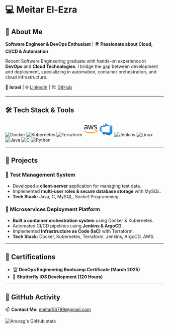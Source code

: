 # 💻 Meitar El-Ezra

## 🚀 About Me

**Software Engineer & DevOps Enthusiast** | 🌍 **Passionate about Cloud, CI/CD & Automation**

Recent Software Engineering graduate with hands-on experience in **DevOps** and **Cloud Technologies**. 
I bridge the gap between development and deployment, specializing in automation, container orchestration, and cloud infrastructure.

📍 **Israel** | 🌐 [LinkedIn](https://www.linkedin.com/in/meitar-el-ezra/) | 🏗️ [GitHub](https://github.com/Meitar55)

---

## 🛠️ **Tech Stack & Tools**

<p align="left">
  <img src="https://cdn.jsdelivr.net/gh/devicons/devicon/icons/docker/docker-original.svg" alt="Docker" width="45" height="45"/>
  <img src="https://cdn.jsdelivr.net/gh/devicons/devicon/icons/kubernetes/kubernetes-plain.svg" alt="Kubernetes" width="45" height="45"/>
  <img src="https://cdn.jsdelivr.net/gh/devicons/devicon/icons/terraform/terraform-original.svg" alt="Terraform" width="45" height="45"/>
  <img src="https://github.com/devicons/devicon/blob/master/icons/amazonwebservices/amazonwebservices-original-wordmark.svg" alt="AWS" width="45" height="45"/>
  <img src="https://github.com/devicons/devicon/blob/master/icons/azuredevops/azuredevops-original.svg" alt="azuredevops" width="45" height="45"/>
  <img src="https://cdn.jsdelivr.net/gh/devicons/devicon/icons/jenkins/jenkins-original.svg" alt="Jenkins" width="45" height="45"/>
  <img src="https://cdn.jsdelivr.net/gh/devicons/devicon/icons/linux/linux-original.svg" alt="Linux" width="45" height="45"/>
  <img src="https://cdn.jsdelivr.net/gh/devicons/devicon/icons/java/java-original.svg" alt="Java" width="45" height="45"/>
  <img src="https://cdn.jsdelivr.net/gh/devicons/devicon/icons/c/c-original.svg" alt="C" width="45" height="45"/>
  <img src="https://cdn.jsdelivr.net/gh/devicons/devicon/icons/python/python-original.svg" alt="Python" width="45" height="45"/>
</p>

---

## 📂 **Projects**

### 🔹 **Test Management System**
- Developed a **client-server** application for managing test data.
- Implemented **multi-user roles & secure database storage** with MySQL.
- **Tech Stack:** Java, C, MySQL, Socket Programming.

### 🔹 **Microservices Deployment Platform**
- **Built a container orchestration system** using Docker & Kubernetes.
- Automated CI/CD pipelines using **Jenkins & ArgoCD**.
- Implemented **Infrastructure as Code (IaC)** with Terraform.
- **Tech Stack:** Docker, Kubernetes, Terraform, Jenkins, ArgoCD, AWS.

---

## 📜 **Certifications**

- 🏆 **DevOps Engineering Bootcamp Certificate (March 2025)**
- 📱 **Shutterfly iOS Development (120 Hours)**

---

## 🎯 **GitHub Activity**


📫 **Contact Me:** meitar56789@gmail.com



![Anurag's GitHub stats](https://github-readme-stats.vercel.app/api?username=Meitar55&show_icons=true&theme=radical)